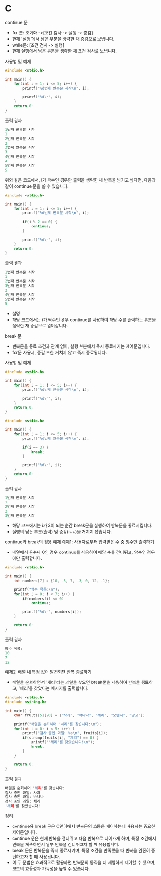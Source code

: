 # C
continue 문
- for 문: 초기화 ->[조건 검사 -> 실행 -> 증감]
- 현재 '실행'에서 남은 부분을 생략한 채 증감으로 보냅니다.
- while문: [조건 검사 -> 실행]
- 현재 실행에서 남은 부분을 생략한 채 조건 검사로 보냅니다.

사용법 및 예제
```c
#include <stdio.h>

int main() {
    for(int i = 1; i <= 5; i++) {
        printf("%d번째 반복문 시작\n", i);

        printf("%d\n", i);
    }
    return 0;
}
```
출력 결과
```c
1번째 반복문 시작
1
2번째 반복문 시작
2
3번째 반복문 시작
3
4번째 반복문 시작
4
5번째 반복문 시작
5
```
위와 같은 코드에서, i가 짝수인 경우만 출력을 생략한 채 반복을 넘기고 싶다면, 다음과 같이 continue 문을 쓸 수 있습니다.
```c
#include <stdio.h>

int main() {
    for(int i = 1; i <= 5; i++) {
        printf("%d번째 반복문 시작\n", i);

        if(i % 2 == 0) {
            continue;
        }

        printf("%d\n", i);
    }
    return 0;
}
```
출력 결과
```c
1번째 반복문 시작
1
2번째 반복문 시작
3번째 반복문 시작
3
4번째 반복문 시작
5번째 반복문 시작
5
```
- 설명
- 해당 코드에서는 i가 짝수인 경우 continue를 사용하여 해당 수를 출력하는 부분을 생략한 채 증감으로 넘어갑니다.

break 문
- 반복문을 종료 조건과 관계 없이, 실행 부분에서 즉시 종료시키는 제어문입니다.
- for문 사용시, 증감 또한 거치지 않고 즉시 종료됩니다.

사용법 및 예제
```c
#include <stdio.h>

int main() {
    for(int i = 1; i <= 5; i++) {
        printf("%d번째 반복문 시작\n", i);

        printf("%d\n", i);
    }
    return 0;
}
```
```c
#include <stdio.h>

int main() {
    for(int i = 1; i <= 5; i++) {
        printf("%d번째 반복문 시작\n", i);

        if(i == 3) {
            break;
        }

        printf("%d\n", i);
    }
    return 0;
}
```
출력 결과
```c
1번째 반복문 시작
1
2번째 반복문 시작
2
3번째 반복문 시작
```
- 해당 코드에서는 i가 3이 되는 순간 break문을 실행하여 반복문을 종료시킵니다.
- 실행의 남은 부분(출력) 및 증감(i++)을 거치지 않습니다.

continue와 break의 활용 예제
예제1: 사용자로부터 입력받은 수 중 양수만 출력하기
- 배열에서 음수나 0인 경우 continue를 사용하여 해당 수를 건너뛰고, 양수인 경우에만 출력합니다.

```c
#include <stdio.h>

int main() {
    int numbers[7] = {10, -5, 7, -3, 0, 12, -1};

    printf("양수 목록:\n");
    for(int i = 0; i < 7; i++) {
        if(numbers[i] <= 0)
            continue;

        printf("%d\n", numbers[i]);
    }

    return 0;
}
```
출력 결과
```c
양수 목록:
10
7
12
```

예제2: 배열 내 특정 값이 발견되면 반복 종료하기
- 배열을 순회하면서 '체리'라는 과일을 찾으면 break문을 사용하여 반복을 종료하고, '체리'를  찾았다는 메시지를 출력합니다.
```c
#include <stdio.h>
#include <string.h>

int main() {
    char fruits[5][20] = {"사과", "바나나", "체리", "오렌지", "망고"};

    printf("배열을 순회하며 '체리'를 찾습니다:\n");
    for(int i = 0; i < 5; i++) {
        printf("검사 중인 과일: %s\n", fruits[i]);
        if(strcmp(fruits[i], "체리") == 0) {
            printf("'체리'를 찾았습니다!\n");
            break;
        }
    }

    return 0;
}
```

출력 결과
```c
배열을 순회하며 '체리'를 찾습니다:
검사 중인 과일: 사과
검사 중인 과일: 바나나
검사 중인 과일: 체리
'체리'를 찾았습니다!
```

정리
- continue와 break 문은 C언어에서 반복문의 흐름을 제어하는데 사용되는 중요한 제어문입니다.
- continue 문은 현재 반복을 건너뛰고 다음 반복으로 너어가게 하며, 특정 조건에서 반복을 계속하면서 일부 반복을 건너뛰고자 할 때 유용합니다.
- break 문은 반복문을 즉시 종료시키며, 특정 조건을 만족했을 때 반복을 완전히 중단하고자 할 때 사용됩니다.
- 이 두 문법은 효과적으로 활용하면 반복문의 동작을 더 세밀하게 제어할 수 있으며, 코드의 효율성과 가독성을 높일 수 있습니다.

